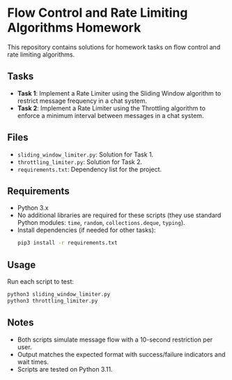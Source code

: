 # Flow Control and Rate Limiting Algorithms Homework

This repository contains solutions for homework tasks on flow control and rate limiting algorithms.

## Tasks
- **Task 1**: Implement a Rate Limiter using the Sliding Window algorithm to restrict message frequency in a chat system.
- **Task 2**: Implement a Rate Limiter using the Throttling algorithm to enforce a minimum interval between messages in a chat system.

## Files
- `sliding_window_limiter.py`: Solution for Task 1.
- `throttling_limiter.py`: Solution for Task 2.
- `requirements.txt`: Dependency list for the project.

## Requirements
- Python 3.x
- No additional libraries are required for these scripts (they use standard Python modules: `time`, `random`, `collections.deque`, `typing`).
- Install dependencies (if needed for other tasks):
  ```bash
  pip3 install -r requirements.txt
  ```

## Usage
Run each script to test:
```bash
python3 sliding_window_limiter.py
python3 throttling_limiter.py
```

## Notes
- Both scripts simulate message flow with a 10-second restriction per user.
- Output matches the expected format with success/failure indicators and wait times.
- Scripts are tested on Python 3.11.